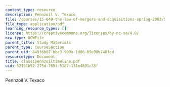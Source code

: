 ```yaml
---
content_type: resource
description: Pennzoil V. Texaco
file: /courses/15-649-the-law-of-mergers-and-acquisitions-spring-2003/52151b52275d769f5187131e4891c35f_class1pennzoiltimeline.pdf
file_type: application/pdf
learning_resource_types: []
license: https://creativecommons.org/licenses/by-nc-sa/4.0/
ocw_type: OCWFile
parent_title: Study Materials
parent_type: CourseSection
parent_uid: 849f6b07-bbc9-999a-1d86-09e98b748fcd
resourcetype: Document
title: class1pennzoiltimeline.pdf
uid: 52151b52-275d-769f-5187-131e4891c35f
---
```

Pennzoil V. Texaco